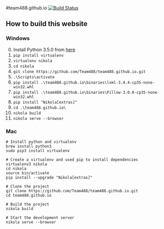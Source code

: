 #team488.github.io [![Build Status](https://travis-ci.org/Team488/team488.github.io.svg?branch=master)](https://travis-ci.org/Team488/team488.github.io)

## How to build this website

### Windows
0. Install Python 3.5.0 from [here](https://www.python.org/downloads/)
0. `pip install virtualenv`
0. `virtualenv nikola`
0. `cd nikola`
0. `git clone https://github.com/Team488/team488.github.io.git`
0. `.\Scripts\activate`
0. `pip install .\team488.github.io\binaries\lxml-3.4.4-cp35-none-win32.whl`
0. `pip install .\team488.github.io\binaries\Pillow-3.0.0-cp35-none-win32.whl`
0. `pip install "Nikola[extras]"`
0. `cd .\team488.github.io\`
0. `nikola build`
0. `nikola serve --browser`

### Mac
````
# Install python and virtualenv
brew install python3
sudo pip3 install virtualenv

# Create a virtualenv and used pip to install dependencies
virtualenv3 nikola
cd nikola
source bin/activate
pip install --upgrade "Nikola[extras]"

# Clone the project
git clone https://github.com/Team488/team488.github.io.git
cd team488.github.io

# Build the project
nikola build

# Start the development server
nikola serve --browser
````
